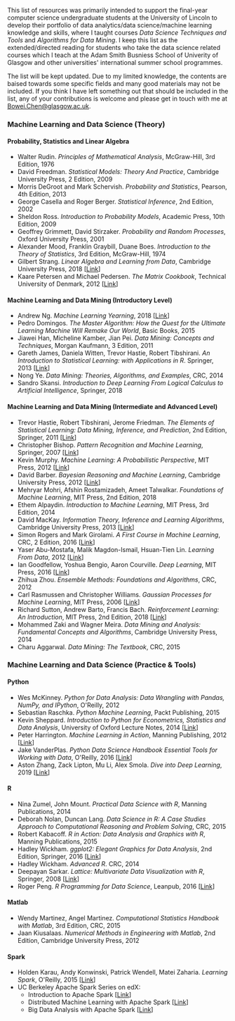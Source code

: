 This list of resources was primarily intended to support the final-year computer science undergraduate students at the University of Lincoln to develop their portfolio of data analytics/data science/machine learning knowledge and skills, where I taught courses *Data Science Techniques and Tools* and *Algorithms for Data Mining*. I keep this list as the extended/directed reading for students who take the data science related courses which I teach at the Adam Smith Busniess School of Univerity of Glasgow and other universities' international summer school programmes. 

The list will be kept updated. Due to my limited knowledge, the contents are baised towards some specific fields and many good materials may not be included. If you think I have left something out that should be included in the list, any of your contributions is welcome and please get in touch with me at [Bowei.Chen@glasgow.ac.uk](Bowei.Chen@glasgow.ac.uk). 

### Machine Learning and Data Science (Theory)

#### Probability, Statistics and Linear Algebra 
- Walter Rudin. *Principles of Mathematical Analysis*, McGraw-Hill, 3rd Edition, 1976
- David Freedman. *Statistical Models: Theory And Practice*, Cambridge University Press, 2 Edition, 2009
- Morris DeGroot and Mark Schervish. *Probability and Statistics*, Pearson, 4th Edition, 2013
- George Casella and Roger Berger. *Statistical Inference*, 2nd Edition, 2002
- Sheldon Ross. *Introduction to Probability Models*, Academic Press, 10th Edition, 2009
- Geoffrey Grimmett, David Stirzaker. *Probability and Random Processes*, Oxford University Press, 2001
- Alexander Mood, Franklin Graybill, Duane Boes. *Introduction to the Theory of Statistics*, 3rd Edition, McGraw-Hill, 1974
- Gilbert Strang. *Linear Algebra and Learning from Data*, Cambridge University Press, 2018 [[Link](http://math.mit.edu/~gs/learningfromdata/)] 
- Kaare Petersen and Michael Pedersen. *The Matrix Cookbook*, Technical University of Denmark, 2012 [[Link](http://www2.imm.dtu.dk/pubdb/views/edoc_download.php/3274/pdf/imm3274.pdf)]

#### Machine Learning and Data Mining (Introductory Level)

- Andrew Ng. *Machine Learning Yearning*, 2018 [[Link](https://www.deeplearning.ai/machine-learning-yearning/)]
- Pedro Domingos. *The Master Algorithm: How the Quest for the Ultimate Learning Machine Will Remake Our World*, Basic Books, 2015
- Jiawei Han, Micheline Kamber, Jian Pei. *Data Mining: Concepts and Techniques*, Morgan Kaufmann, 3 Edition, 2011
- Gareth James, Daniela Witten, Trevor Hastie, Robert Tibshirani. *An Introduction to Statistical Learning: with Applications in R*. Springer, 2013 [[Link](http://faculty.marshall.usc.edu/gareth-james/ISL/)]
- Nong Ye. *Data Mining: Theories, Algorithms, and Examples*, CRC, 2014
- Sandro Skansi. *Introduction to Deep Learning From Logical Calculus to Artificial Intelligence*, Springer, 2018

#### Machine Learning and Data Mining (Intermediate and Advanced Level)

- Trevor Hastie, Robert Tibshirani, Jerome Friedman. *The Elements of Statistical Learning: Data Mining, Inference, and Prediction*, 2nd Edition, Springer, 2011 [[Link](https://web.stanford.edu/~hastie/ElemStatLearn/)]
- Christopher Bishop. *Pattern Recognition and Machine Learning*, Springer, 2007 [[Link](https://www.microsoft.com/en-us/research/people/cmbishop/#!prml-book)]
- Kevin Murphy. *Machine Learning: A Probabilistic Perspective*, MIT Press, 2012 [[Link](https://www.cs.ubc.ca/~murphyk/MLbook/)]
- David Barber. *Bayesian Reasoning and Machine Learning*, Cambridge University Press, 2012 [[Link](http://web4.cs.ucl.ac.uk/staff/D.Barber/pmwiki/pmwiki.php?n=Brml.HomePage)]
- Mehryar Mohri, Afshin Rostamizadeh, Ameet Talwalkar. *Foundations of Machine Learning*, MIT Press, 2nd Edition, 2018
- Ethem Alpaydin. *Introduction to Machine Learning*, MIT Press, 3rd Edition, 2014 
- David MacKay. *Information Theory, Inference and Learning Algorithms*, Cambridge University Press, 2013 [[Link](http://www.inference.org.uk/mackay/itila/)]
- Simon Rogers and Mark Girolami. *A First Course in Machine Learning*, CRC, 2 Edition, 2016 [[Link](http://www.dcs.gla.ac.uk/~srogers/firstcourseml/)]
- Yaser Abu-Mostafa, Malik Magdon-Ismail, Hsuan-Tien Lin. *Learning From Data*, 2012 [[Link](http://amlbook.com/)]
- Ian Goodfellow, Yoshua Bengio, Aaron Courville. *Deep Learning*,  MIT Press, 2016 [[Link](http://www.deeplearningbook.org)]
- Zhihua Zhou. *Ensemble Methods: Foundations and Algorithms*, CRC, 2012
- Carl Rasmussen and Christopher Williams. *Gaussian Processes for Machine Learning*, MIT Press, 2006 [[Link](http://www.gaussianprocess.org/gpml/chapters/)]
- Richard Sutton, Andrew Barto, Francis Bach. *Reinforcement Learning: An Introduction*, MIT Press, 2nd Edition, 2018 [[Link](http://incompleteideas.net/book/the-book-2nd.html)]
- Mohammed Zaki and Wagner Meira. *Data Mining and Analysis: Fundamental Concepts and Algorithms*, Cambridge University Press, 2014
- Charu Aggarwal. *Data Mining: The Textbook*, CRC, 2015

### Machine Learning and Data Science (Practice & Tools)

#### Python
- Wes McKinney. *Python for Data Analysis: Data Wrangling with Pandas, NumPy, and IPython*, O'Reilly, 2012
- Sebastian Raschka. *Python Machine Learning*, Packt Publishing, 2015
- Kevin Sheppard. *Introduction to Python for Econometrics, Statistics and Data Analysis*, University of Oxford Lecture Notes, 2014 [[Link](https://www.kevinsheppard.com)] 
- Peter Harrington. *Machine Learning in Action*, Manning Publishing, 2012 [[Link](https://github.com/pbharrin/machinelearninginaction)]
- Jake VanderPlas. *Python Data Science Handbook Essential Tools for Working with Data*, O'Reilly, 2016 [[Link](https://jakevdp.github.io/PythonDataScienceHandbook/)]
- Aston Zhang, Zack Lipton, Mu Li, Alex Smola. *Dive into Deep Learning*, 2019 [[Link](http://d2l.ai/)]
  
#### R
- Nina Zumel, John Mount. *Practical Data Science with R*, Manning Publications, 2014
- Deborah Nolan, Duncan Lang. *Data Science in R: A Case Studies Approach to Computational Reasoning and Problem Solving*, CRC, 2015
- Robert Kabacoff. *R in Action: Data Analysis and Graphics with R*, Manning Publications, 2015
- Hadley Wickham. *ggplot2: Elegant Graphics for Data Analysis*, 2nd Edition, Springer, 2016 [[Link](http://ggplot2.org/book)]
- Hadley Wickham. *Advanced R*. CRC, 2014
- Deepayan Sarkar. *Lattice: Multivariate Data Visualization with R*, Springer, 2008 [[Link](http://lmdvr.r-forge.r-project.org/figures/figures.html)]
- Roger Peng. *R Programming for Data Science*, Leanpub, 2016 [[Link](https://leanpub.com/u/rdpeng)]

#### Matlab
- Wendy Martinez, Angel Martinez. *Computational Statistics Handbook with Matlab*, 3rd Edition, CRC, 2015
- Jaan Kiusalaas. *Numerical Methods in Engineering with Matlab*, 2nd Edition, Cambridge University Press, 2012
 
#### Spark
- Holden Karau, Andy Konwinski, Patrick Wendell, Matei Zaharia. *Learning Spark*, O'Reilly, 2015 [[Link](http://shop.oreilly.com/product/0636920028512.do)]
- UC Berkeley Apache Spark Series on edX:
  * Introduction to Apache Spark [[Link](https://www.edx.org/course/introduction-apache-spark-uc-berkeleyx-cs105x)]
  * Distributed Machine Learning with Apache Spark [[Link](https://www.edx.org/course/distributed-machine-learning-apache-uc-berkeleyx-cs120x)]
  * Big Data Analysis with Apache Spark [[Link](https://www.edx.org/course/big-data-analysis-apache-spark-uc-berkeleyx-cs110x)]
  
